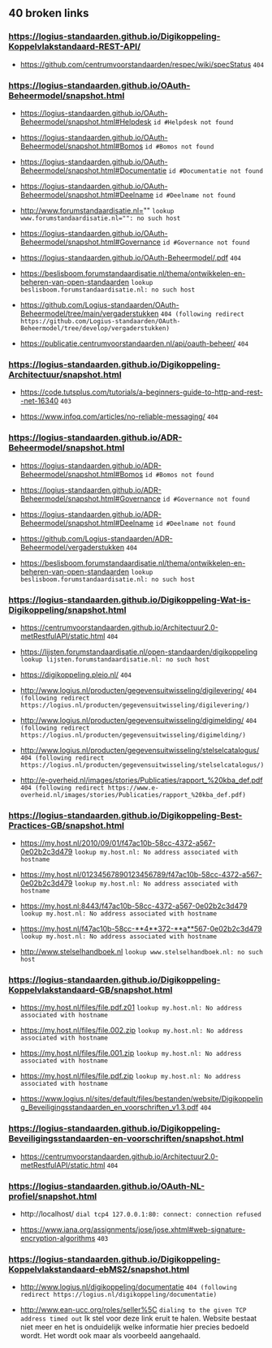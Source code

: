 ## 40 broken links

### https://logius-standaarden.github.io/Digikoppeling-Koppelvlakstandaard-REST-API/
* https://github.com/centrumvoorstandaarden/respec/wiki/specStatus `404`

### https://logius-standaarden.github.io/OAuth-Beheermodel/snapshot.html
* https://logius-standaarden.github.io/OAuth-Beheermodel/snapshot.html#Helpdesk `id #Helpdesk not found`

* https://logius-standaarden.github.io/OAuth-Beheermodel/snapshot.html#Bomos `id #Bomos not found`

* https://logius-standaarden.github.io/OAuth-Beheermodel/snapshot.html#Documentatie `id #Documentatie not found`

* https://logius-standaarden.github.io/OAuth-Beheermodel/snapshot.html#Deelname `id #Deelname not found`

* http://www.forumstandaardisatie.nl="" `lookup www.forumstandaardisatie.nl="": no such host`

* https://logius-standaarden.github.io/OAuth-Beheermodel/snapshot.html#Governance `id #Governance not found`

* https://logius-standaarden.github.io/OAuth-Beheermodel/.pdf `404`

* https://beslisboom.forumstandaardisatie.nl/thema/ontwikkelen-en-beheren-van-open-standaarden `lookup beslisboom.forumstandaardisatie.nl: no such host`

* https://github.com/Logius-standaarden/OAuth-Beheermodel/tree/main/vergaderstukken `404 (following redirect https://github.com/Logius-standaarden/OAuth-Beheermodel/tree/develop/vergaderstukken)`

* https://publicatie.centrumvoorstandaarden.nl/api/oauth-beheer/ `404`

### https://logius-standaarden.github.io/Digikoppeling-Architectuur/snapshot.html
* https://code.tutsplus.com/tutorials/a-beginners-guide-to-http-and-rest--net-16340 `403`

* https://www.infoq.com/articles/no-reliable-messaging/ `404`

### https://logius-standaarden.github.io/ADR-Beheermodel/snapshot.html
* https://logius-standaarden.github.io/ADR-Beheermodel/snapshot.html#Bomos `id #Bomos not found`

* https://logius-standaarden.github.io/ADR-Beheermodel/snapshot.html#Governance `id #Governance not found`

* https://logius-standaarden.github.io/ADR-Beheermodel/snapshot.html#Deelname `id #Deelname not found`

* https://github.com/Logius-standaarden/ADR-Beheermodel/vergaderstukken `404`

* https://beslisboom.forumstandaardisatie.nl/thema/ontwikkelen-en-beheren-van-open-standaarden `lookup beslisboom.forumstandaardisatie.nl: no such host`

### https://logius-standaarden.github.io/Digikoppeling-Wat-is-Digikoppeling/snapshot.html
* https://centrumvoorstandaarden.github.io/Architectuur2.0-metRestfulAPI/static.html `404`

* https://lijsten.forumstandaardisatie.nl/open-standaarden/digikoppeling `lookup lijsten.forumstandaardisatie.nl: no such host`

* https://digikoppeling.pleio.nl/ `404`

* http://www.logius.nl/producten/gegevensuitwisseling/digilevering/ `404 (following redirect https://logius.nl/producten/gegevensuitwisseling/digilevering/)`

* http://www.logius.nl/producten/gegevensuitwisseling/digimelding/ `404 (following redirect https://logius.nl/producten/gegevensuitwisseling/digimelding/)`

* http://www.logius.nl/producten/gegevensuitwisseling/stelselcatalogus/ `404 (following redirect https://logius.nl/producten/gegevensuitwisseling/stelselcatalogus/)`

* http://e-overheid.nl/images/stories/Publicaties/rapport_%20kba_def.pdf `404 (following redirect https://www.e-overheid.nl/images/stories/Publicaties/rapport_%20kba_def.pdf)`

### https://logius-standaarden.github.io/Digikoppeling-Best-Practices-GB/snapshot.html
* https://my.host.nl/2010/09/01/f47ac10b-58cc-4372-a567-0e02b2c3d479 `lookup my.host.nl: No address associated with hostname`

* https://my.host.nl/01234567890123456789/f47ac10b-58cc-4372-a567-0e02b2c3d479 `lookup my.host.nl: No address associated with hostname`

* https://my.host.nl:8443/f47ac10b-58cc-4372-a567-0e02b2c3d479 `lookup my.host.nl: No address associated with hostname`

* https://my.host.nl/f47ac10b-58cc-**4**372-**a**567-0e02b2c3d479 `lookup my.host.nl: No address associated with hostname`

* http://www.stelselhandboek.nl `lookup www.stelselhandboek.nl: no such host`

### https://logius-standaarden.github.io/Digikoppeling-Koppelvlakstandaard-GB/snapshot.html
* https://my.host.nl/files/file.pdf.z01 `lookup my.host.nl: No address associated with hostname`

* https://my.host.nl/files/file.002.zip `lookup my.host.nl: No address associated with hostname`

* https://my.host.nl/files/file.001.zip `lookup my.host.nl: No address associated with hostname`

* https://my.host.nl/files/file.pdf.zip `lookup my.host.nl: No address associated with hostname`

* https://www.logius.nl/sites/default/files/bestanden/website/Digikoppeling_Beveiligingsstandaarden_en_voorschriften_v1.3.pdf `404`

### https://logius-standaarden.github.io/Digikoppeling-Beveiligingsstandaarden-en-voorschriften/snapshot.html
* https://centrumvoorstandaarden.github.io/Architectuur2.0-metRestfulAPI/static.html `404`

### https://logius-standaarden.github.io/OAuth-NL-profiel/snapshot.html
* http://localhost/ `dial tcp4 127.0.0.1:80: connect: connection refused`

* https://www.iana.org/assignments/jose/jose.xhtml#web-signature-encryption-algorithms `403`

### https://logius-standaarden.github.io/Digikoppeling-Koppelvlakstandaard-ebMS2/snapshot.html
* http://www.logius.nl/digikoppeling/documentatie `404 (following redirect https://logius.nl/digikoppeling/documentatie)`

* http://www.ean-ucc.org/roles/seller%5C `dialing to the given TCP address timed out` Ik stel voor deze link eruit te halen. Website bestaat niet meer en het is onduidelijk welke informatie hier precies bedoeld wordt. Het wordt ook maar als voorbeeld aangehaald.

